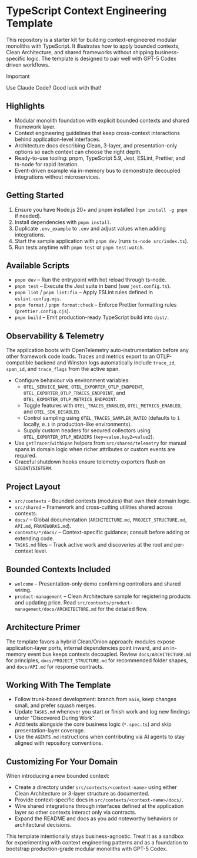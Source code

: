 # TypeScript Context Engineering Template

This repository is a starter kit for building context-engineered modular monoliths with TypeScript. It illustrates how to apply bounded contexts, Clean Architecture, and shared frameworks without shipping business-specific logic. The template is designed to pair well with GPT-5 Codex driven workflows.

> [!IMPORTANT]
> Use Claude Code? Good luck with that!

## Highlights
- Modular monolith foundation with explicit bounded contexts and shared framework layer.
- Context engineering guidelines that keep cross-context interactions behind application-level interfaces.
- Architecture docs describing Clean, 3-layer, and presentation-only options so each context can choose the right depth.
- Ready-to-use tooling: pnpm, TypeScript 5.9, Jest, ESLint, Prettier, and ts-node for rapid iteration.
- Event-driven example via in-memory bus to demonstrate decoupled integrations without microservices.

## Getting Started
1. Ensure you have Node.js 20+ and pnpm installed (`npm install -g pnpm` if needed).
2. Install dependencies with `pnpm install`.
3. Duplicate `.env_example` to `.env` and adjust values when adding integrations.
4. Start the sample application with `pnpm dev` (runs `ts-node src/index.ts`).
5. Run tests anytime with `pnpm test` or `pnpm test:watch`.

## Available Scripts
- `pnpm dev` – Run the entrypoint with hot reload through ts-node.
- `pnpm test` – Execute the Jest suite in band (see `jest.config.ts`).
- `pnpm lint` / `pnpm lint:fix` – Apply ESLint rules defined in `eslint.config.mjs`.
- `pnpm format` / `pnpm format:check` – Enforce Prettier formatting rules (`prettier.config.cjs`).
- `pnpm build` – Emit production-ready TypeScript build into `dist/`.

## Observability & Telemetry
The application boots with OpenTelemetry auto-instrumentation before any other framework code loads. Traces and metrics export to an OTLP-compatible backend and Winston logs automatically include `trace_id`, `span_id`, and `trace_flags` from the active span.

- Configure behaviour via environment variables:
  - `OTEL_SERVICE_NAME`, `OTEL_EXPORTER_OTLP_ENDPOINT`, `OTEL_EXPORTER_OTLP_TRACES_ENDPOINT`, and `OTEL_EXPORTER_OTLP_METRICS_ENDPOINT`.
  - Toggle features with `OTEL_TRACES_ENABLED`, `OTEL_METRICS_ENABLED`, and `OTEL_SDK_DISABLED`.
  - Control sampling using `OTEL_TRACES_SAMPLER_RATIO` (defaults to `1` locally, `0.1` in production-like environments).
  - Supply custom headers for secured collectors using `OTEL_EXPORTER_OTLP_HEADERS` (`key=value,key2=value2`).
- Use `getTracer`/`withSpan` helpers from `src/shared/telemetry` for manual spans in domain logic when richer attributes or custom events are required.
- Graceful shutdown hooks ensure telemetry exporters flush on `SIGINT`/`SIGTERM`.

## Project Layout
- `src/contexts` – Bounded contexts (modules) that own their domain logic.
- `src/shared` – Framework and cross-cutting utilities shared across contexts.
- `docs/` – Global documentation (`ARCHITECTURE.md`, `PROJECT_STRUCTURE.md`, `API.md`, `FRAMEWORKS.md`).
- `contexts/*/docs/` – Context-specific guidance; consult before adding or extending code.
- `TASKS.md` files – Track active work and discoveries at the root and per-context level.

## Bounded Contexts Included
- `welcome` – Presentation-only demo confirming controllers and shared wiring.
- `product-management` – Clean Architecture sample for registering products and updating price. Read `src/contexts/product-management/docs/ARCHITECTURE.md` for the detailed flow.

## Architecture Primer
The template favors a hybrid Clean/Onion approach: modules expose application-layer ports, internal dependencies point inward, and an in-memory event bus keeps contexts decoupled. Review `docs/ARCHITECTURE.md` for principles, `docs/PROJECT_STRUCTURE.md` for recommended folder shapes, and `docs/API.md` for response contracts.

## Working With The Template
- Follow trunk-based development: branch from `main`, keep changes small, and prefer squash merges.
- Update `TASKS.md` whenever you start or finish work and log new findings under "Discovered During Work".
- Add tests alongside the core business logic (`*.spec.ts`) and skip presentation-layer coverage.
- Use the `AGENTS.md` instructions when contributing via AI agents to stay aligned with repository conventions.

## Customizing For Your Domain
When introducing a new bounded context:
- Create a directory under `src/contexts/<context-name>` using either Clean Architecture or 3-layer structure as documented.
- Provide context-specific docs in `src/contexts/<context-name>/docs/`.
- Wire shared integrations through interfaces defined at the application layer so other contexts interact only via contracts.
- Expand the README and docs as you add noteworthy behaviors or architectural decisions.

This template intentionally stays business-agnostic. Treat it as a sandbox for experimenting with context engineering patterns and as a foundation to bootstrap production-grade modular monoliths with GPT-5 Codex.
